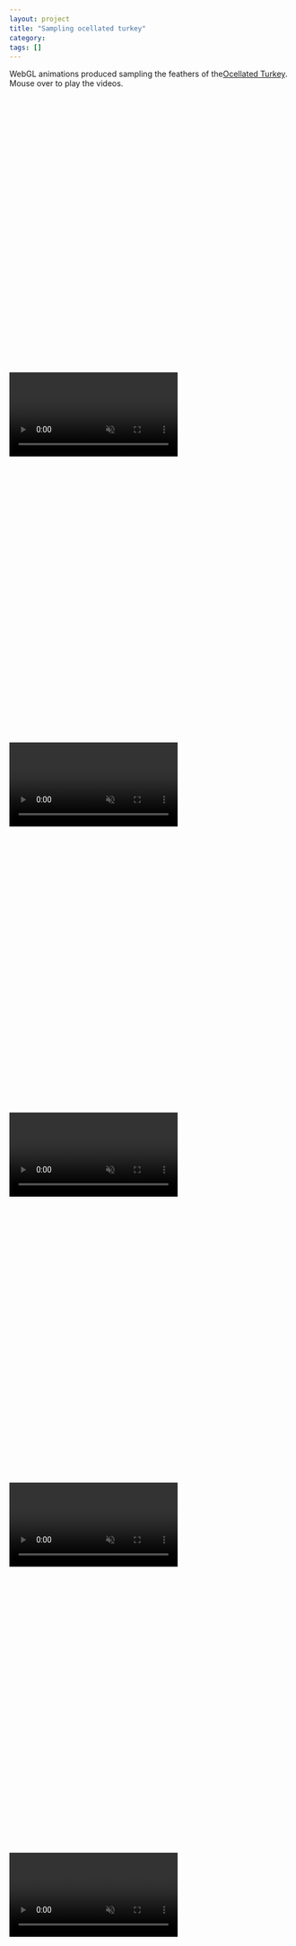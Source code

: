 ```yaml
---
layout: project
title: "Sampling ocellated turkey"
category: 
tags: []
---
```


<div class="content-container">
<div class="index-content">
<div class="grid-gutter"></div>

  <div class = "grid l3">
  WebGL animations produced sampling the feathers of the<a href="https://en.wikipedia.org/wiki/Ocellated_turkey">Ocellated Turkey</a>. Mouse over to play the videos.
  </div>
  <div class="grid grid-sizer">
    <div class="video-container">
    <img src = "/assets/media/video600xplaceholder.gif">
    <video class="scroll-transition-fade" muted="" loop="" playsinline="" onmouseover="this.play()" onmouseout="this.pause()">
    <source src="/assets/media/sampling-ocellated-turkey/first-compressed.mp4" type="video/mp4" height="600" />
    </video>
  </div>
  </div>

  <div class="grid">
    <div class="video-container">
    <img src = "/assets/media/video600xplaceholder.gif">
    <video class="scroll-transition-fade" muted="" loop="" playsinline="" onmouseover="this.play()" onmouseout="this.pause()">
    <source src="/assets/media/sampling-ocellated-turkey/video12-compressed.mp4" type="video/mp4" />
    </video>
    </div>
  </div>

  <div class="grid">
    <div class="video-container">
    <img src = "/assets/media/video600xplaceholder.gif">
    <video class="scroll-transition-fade" muted="" loop="" playsinline="" onmouseover="this.play()" onmouseout="this.pause()">
    <source src="/assets/media/sampling-ocellated-turkey/firstDistorted-compressed.mp4" type="video/mp4" />
    </video>
    </div>
  </div>

  <div class="grid">
    <div class="video-container">
    <img src = "/assets/media/video600xplaceholder.gif">
    <video class="scroll-transition-fade" muted="" loop="" playsinline="" onmouseover="this.play()" onmouseout="this.pause()">
    <source src="/assets/media/sampling-ocellated-turkey/third-compressed.mp4" type="video/mp4" />
    </video>
    </div>
  </div>

  <div class="grid">
    <div class="video-container">
    <img src = "/assets/media/video600xplaceholder.gif">
    <video class="scroll-transition-fade" muted="" loop="" playsinline="" onmouseover="this.play()" onmouseout="this.pause()">
    <source src="/assets/media/sampling-ocellated-turkey/cutted-compressed.mp4" type="video/mp4" />
    </video>
    </div>
  </div>

  <div class="grid">
    <div class="video-container">
    <img src = "/assets/media/video600xplaceholder.gif">
    <video class="scroll-transition-fade" muted="" loop="" playsinline="" onmouseover="this.play()" onmouseout="this.pause()">
    <source src="/assets/media/sampling-ocellated-turkey/10single-compressed.mp4" type="video/mp4" />
    </video>
    </div>
  </div>

  <div class = "grid l3">
Further development these animations are available on <a href="https://frm.fm/a/davide_prati">Framed</a>
  </div>

  <!--Subsistence Plumage #1 -->
  <div class="grid">
      <div class="sixteen-nine">
        <iframe src="https://player.vimeo.com/video/367304454" width="640" height="468" frameborder="0" webkitallowfullscreen mozallowfullscreen allowfullscreen allow="autoplay; fullscreen"></iframe>
      </div>
  </div>

  <!--Subsistence Plumage #2 -->
  <div class="grid">
      <div class="sixteen-nine">
        <iframe src="https://player.vimeo.com/video/367313015" width="640" height="468" frameborder="0" webkitallowfullscreen mozallowfullscreen allowfullscreen allow="autoplay; fullscreen"></iframe>
      </div>
  </div>

  <!--Subsistence Plumage #3 -->
  <div class="grid">
      <div class="sixteen-nine">
        <iframe src="https://player.vimeo.com/video/368797621" width="640" height="468" frameborder="0" webkitallowfullscreen mozallowfullscreen allowfullscreen allow="autoplay; fullscreen"></iframe>
      </div>
  </div>




</div>
</div>
